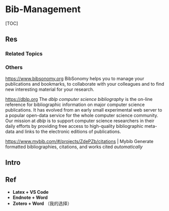 # Bib-Management

[TOC]



## Res
### Related Topics


### Others
https://www.bibsonomy.org
BibSonomy helps you to manage your publications and bookmarks, to collaborate with your colleagues and to find new interesting material for your research.

https://dblp.org
The _dblp computer science bibliography_ is the on-line reference for bibliographic information on major computer science publications. It has evolved from an early small experimental web server to a popular open-data service for the whole computer science community. Our mission at _dblp_ is to support computer science researchers in their daily efforts by providing free access to high-quality bibliographic meta-data and links to the electronic editions of publications.

https://www.mybib.com/#/projects/ZdePZb/citations | Mybib
Generate formatted bibliographies, citations, and works cited _automatically_



## Intro



## Ref
[👍【研究工具】如何优雅地做文献引用 | 简书]: https://www.jianshu.com/p/cb65004b1ba1
- **Latex + VS Code**
- **Endnote + Word**
- **Zotero + Word** （我的选择）

[【研究工具】倔强——只用Word完成文献引用 | 简书]: https://www.jianshu.com/p/5dc86dfa70f2
[WORD批量修改文献引用为上标 | CSDN]: http://t.csdnimg.cn/6GvEg
